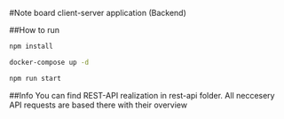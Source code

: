 #Note board client-server application (Backend)

##How to run

```bash
npm install

docker-compose up -d

npm run start
```

##Info
You can find REST-API realization in rest-api folder. All neccesery API requests are based there with their overview
